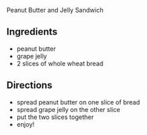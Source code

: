 Peanut Butter and Jelly Sandwich

## Ingredients
- peanut butter
- grape jelly
- 2 slices of whole wheat bread

## Directions
- spread peanut butter on one slice of bread
- spread grape jelly on the other slice
- put the two slices together
- enjoy!
